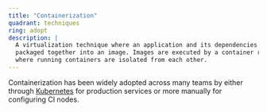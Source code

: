 ```yaml
---
title: "Containerization"
quadrant: techniques
ring: adopt
description: |
  A virtualization technique where an application and its dependencies are
  packaged together into an image. Images are executed by a container runtime
  where running containers are isolated from each other.
---
```


Containerization has been widely adopted across many teams by either
through [Kubernetes](https://kubernetes.io/) for production services or
more manually for configuring CI nodes.
